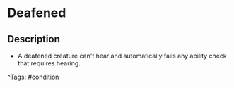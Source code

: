 # Deafened

## Description

- A deafened creature can't hear and automatically fails any ability check that requires hearing.

^Tags: #condition